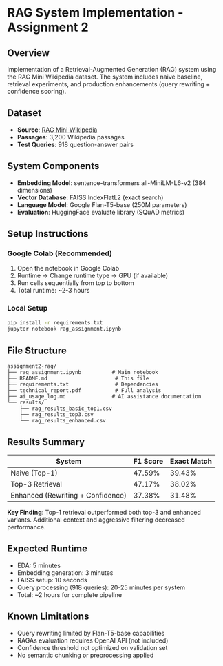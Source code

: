 # RAG System Implementation - Assignment 2

## Overview
Implementation of a Retrieval-Augmented Generation (RAG) system using the RAG Mini Wikipedia dataset. The system includes naive baseline, retrieval experiments, and production enhancements (query rewriting + confidence scoring).

## Dataset
- **Source**: [RAG Mini Wikipedia](https://huggingface.co/datasets/rag-datasets/rag-mini-wikipedia)
- **Passages**: 3,200 Wikipedia passages
- **Test Queries**: 918 question-answer pairs

## System Components
- **Embedding Model**: sentence-transformers all-MiniLM-L6-v2 (384 dimensions)
- **Vector Database**: FAISS IndexFlatL2 (exact search)
- **Language Model**: Google Flan-T5-base (250M parameters)
- **Evaluation**: HuggingFace evaluate library (SQuAD metrics)

## Setup Instructions

### Google Colab (Recommended)
1. Open the notebook in Google Colab
2. Runtime → Change runtime type → GPU (if available)
3. Run cells sequentially from top to bottom
4. Total runtime: ~2-3 hours

### Local Setup
```bash
pip install -r requirements.txt
jupyter notebook rag_assignment.ipynb
```

## File Structure
```
assignment2-rag/
├── rag_assignment.ipynb          # Main notebook
├── README.md                      # This file
├── requirements.txt               # Dependencies
├── technical_report.pdf           # Full analysis
├── ai_usage_log.md               # AI assistance documentation
└── results/
    ├── rag_results_basic_top1.csv
    ├── rag_results_top3.csv
    └── rag_results_enhanced.csv
```

## Results Summary

| System | F1 Score | Exact Match |
|--------|----------|-------------|
| Naive (Top-1) | 47.59% | 39.43% |
| Top-3 Retrieval | 47.17% | 38.02% |
| Enhanced (Rewriting + Confidence) | 37.38% | 31.48% |

**Key Finding**: Top-1 retrieval outperformed both top-3 and enhanced variants. Additional context and aggressive filtering decreased performance.

## Expected Runtime
- EDA: 5 minutes
- Embedding generation: 3 minutes
- FAISS setup: 10 seconds
- Query processing (918 queries): 20-25 minutes per system
- Total: ~2 hours for complete pipeline

## Known Limitations
- Query rewriting limited by Flan-T5-base capabilities
- RAGAs evaluation requires OpenAI API (not included)
- Confidence threshold not optimized on validation set
- No semantic chunking or preprocessing applied
